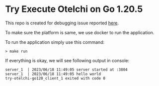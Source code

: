 # Try Execute Otelchi on Go 1.20.5

This repo is created for debugging issue reported [here](https://github.com/riandyrn/otelchi/issues/21).

To make sure the platform is same, we use docker to run the application.

To run the application simply use this command:

```
> make run
```

If everything is okay, we will see following output in console:

```
server_1  | 2023/06/18 11:49:05 server started at :3804
server_1  | 2023/06/18 11:49:05 hello world
try-otelchi-go120_client_1 exited with code 0
```